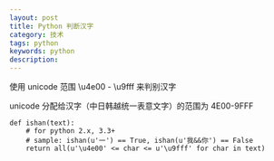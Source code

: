 ```yaml
---
layout: post
title: Python 判断汉字
category: 技术
tags: python
keywords: python
description:
---
```


使用 unicode 范围 \u4e00 - \u9fff 来判别汉字

unicode 分配给汉字（中日韩越统一表意文字）的范围为 4E00-9FFF 

```
def ishan(text):
    # for python 2.x, 3.3+
    # sample: ishan(u'一') == True, ishan(u'我&&你') == False
    return all(u'\u4e00' <= char <= u'\u9fff' for char in text)
```